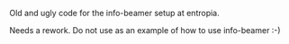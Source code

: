 Old and ugly code for the info-beamer setup at entropia.

Needs a rework. Do not use as an example of how to use
info-beamer :-)
